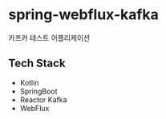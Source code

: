 # spring-webflux-kafka
카프카 테스트 어플리케이션

## Tech Stack
- Kotlin
- SpringBoot
- Reactor Kafka
- WebFlux